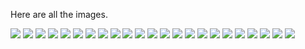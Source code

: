Here are all the images.

![](mikementzer1.png)
![](mikementzer2.png)
![](mikementzer3.png)
![](mikementzer4.png)
![](mikementzer5.png)
![](mikementzer6.png)
![](mikementzer7.png)
![](mikementzer8.png)
![](mikementzer9.png)
![](mikementzer10.png)
![](mikementzer11.png)
![](mikementzer12.png)
![](mikementzer13.png)
![](mikementzer14.png)
![](mikementzer15.png)
![](mikementzer16.png)
![](mikementzer17.png)
![](mikementzer18.png)
![](mikementzer19.png)
![](mikementzer20.png)
![](mikementzer21.png)
![](mikementzer22.png)
![](mikementzer23.png)
